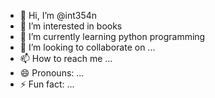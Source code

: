 - 👋 Hi, I’m @int354n
- 👀 I’m interested in books 
- 🌱 I’m currently learning python programming
- 💞️ I’m looking to collaborate on ...
- 📫 How to reach me ...
- 😄 Pronouns: ...
- ⚡ Fun fact: ...

<!---
int354n/int354n is a ✨ special ✨ repository because its `README.md` (this file) appears on your GitHub profile.
You can click the Preview link to take a look at your changes.
--->
